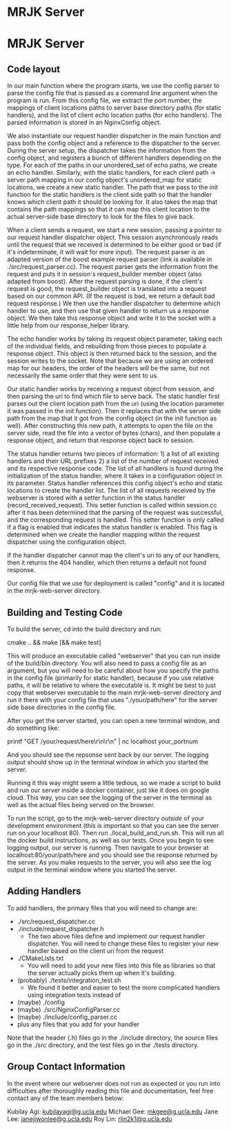 # MRJK Server 

# MRJK Server 

## Code layout

In our main function where the program starts, we use the config parser to parse the config file that is passed as a command line argument when the program is run. From this config file, we extract the port number, the mappings of client locations paths to server base directory paths (for static handlers), and the list of client echo location paths (for echo handlers). The parsed information is stored in an NginxConfig object.

We also instantiate our request handler dispatcher in the main function and pass both the config object and a reference to the dispatcher to the server. During the server setup, the dispatcher takes the information from the config object, and registers a bunch of different handlers depending on the type. For each of the paths in our unordered_set of echo paths, we create an echo handler. Similarly, with the static handlers, for each client path -> server path mapping in our config object's unordered_map for static locations, we create a new static handler. The path that we pass to the init function for the static handlers is the client side path so that the handler knows which client path it should be looking for. It also takes the map that contains the path mappings so that it can map this client location to the actual server-side base directory to look for the files to give back.

When a client sends a request, we start a new session, passing a pointer to our request handler dispatcher object. This session asynchronously reads until the request that we received is determined to be either good or bad (if it's indeterminate, it will wait for more input). The request parser is an adapted version of the boost example request parser (link is available in ./src/request_parser.cc). The request parser gets the information from the request and puts it in session's request_builder member object (also adapted from boost). After the request parsing is done, if the client's request is good, the request_builder object is translated into a request based on our common API. (If the request is bad, we return a default bad request response.) We then use the handler dispatcher to determine which handler to use, and then use that given handler to return us a response object. We then take this response object and write it to the socket with a little help from our response_helper library.

The echo handler works by taking its request object parameter, taking each of the individual fields, and rebuilding from those pieces to populate a response object. This object is then returned back to the session, and the session writes to the socket. Note that because we are using an ordered map for our headers, the order of the headers will be the same, but not necessarily the same order that they were sent to us.

Our static handler works by receiving a request object from session, and then parsing the uri to find which file to serve back. The static handler first parses out the client location path from the uri (using the location parameter it was passed in the init function). Then it replaces that with the server side path from the map that it got from the config object (in the init function as well). After constructing this new path, it attempts to open the file on the server side, read the file into a vector of bytes (chars), and then populate a response object, and return that response object back to session.

The status handler returns two pieces of information: 1) a list of all existing handlers and their URL prefixes 2) a list of the number of request received and its respective response code. The list of all handlers is found during the initialization of the status handler, where it takes in a configuration object in its parameter. Status handler references this config object's echo and static locations to create the handler list. The list of all requests received by the webserver is stored with a setter function in the status handler (record_received_request). This setter function is called within session.cc after it has been determined that the parsing of the request was successful, and the corresponding request is handled. This setter function is only called if a flag is enabled that indicates the status handler is enabled. This flag is determined when we create the handler mapping within the request dispatcher using the configuration object. 

If the handler dispatcher cannot map the client's uri to any of our handlers, then it returns the 404 handler, which then returns a default not found response.

Our config file that we use for deployment is called "config" and it is located in the mrjk-web-server directory. 


## Building and Testing Code

To build the server, cd into the build directory and run:

cmake .. && make [&& make test]

This will produce an executable called "webserver" that you can run inside of the build/bin directory. You will also need to pass a config file as an argument, but you will need to be careful about how you specify the paths in the config file (primarily for static handler), because if you use relative paths, it will be relative to where the executable is. It might be best to just copy that webserver executable to the main mrjk-web-server directory and run it there with your config file that uses "./your/path/here" for the server side base directories in the config file. 

After you get the server started, you can open a new terminal window, and do something like:

printf "GET /your/request/here\r\n\r\n" | nc localhost your_portnum

And you should see the repsonse sent back by our server. The logging output should show up in the terminal window in which you started the server.

Running it this way might seem a little tedious, so we made a script to build and run our server inside a docker container, just like it does on google cloud. This way, you can see the logging of the server in the terminal as well as the actual files being served on the browser.

To run the script, go to the mrjk-web-server directory *outside* of your development environment (this is important so that you can see the server run on your localhost 80). Then run ./local_build_and_run.sh. This will run all the docker build instructions, as well as our tests. Once you begin to see logging output, our server is running. Then navigate to your browser at localhost:80/your/path/here and you should see the response returned by the server. As you make requests to the server, you will also see the log output in the terminal window where you started the server.


## Adding Handlers

To add handlers, the primary files that you will need to change are:

- ./src/request_dispatcher.cc
- ./include/request_dispatcher.h
    - The two above files define and implement our request handler dispatcher. You will need to change these files to register your new handler based on the client uri from the request
- ./CMakeLists.txt
    - You will need to add your new files into this file as libraries so that the server actually picks them up when it's building.
- (probably) ./tests/integration_test.sh
    - We found it better and easier to test the more complicated handlers using integration tests instead of 
- (maybe) ./config
- (maybe) ./src/NginxConfigParser.cc
- (maybe) ./include/config_parser.cc
- plus any files that you add for your handler

Note that the header (.h) files go in the ./include directory, the source files go in the ./src directory, and the test files go in the ./tests directory. 

## Group Contact Information

In the event where our webserver does not run as expected or you run into difficulties after thoroughly reading this file and documentation, feel free contact any of the team members below:

Kubilay Agi: <kubilayagi@g.ucla.edu>
Michael Gee: <mkgee@g.ucla.edu>
Jane Lee: <janejiwonlee@g.ucla.edu>
Roy Lin: <rlin2k1@g.ucla.edu>